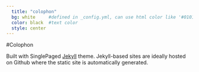 ```yaml
---
  title: "colophon"
  bg: white     #defined in _config.yml, can use html color like '#010101'
  color: black  #text color
  style: center
---
```


#Colophon
  
Built with SinglePaged [Jekyll](www.jekyllrb.com) theme. Jekyll-based sites are ideally hosted on Github where the static site is automatically generated.